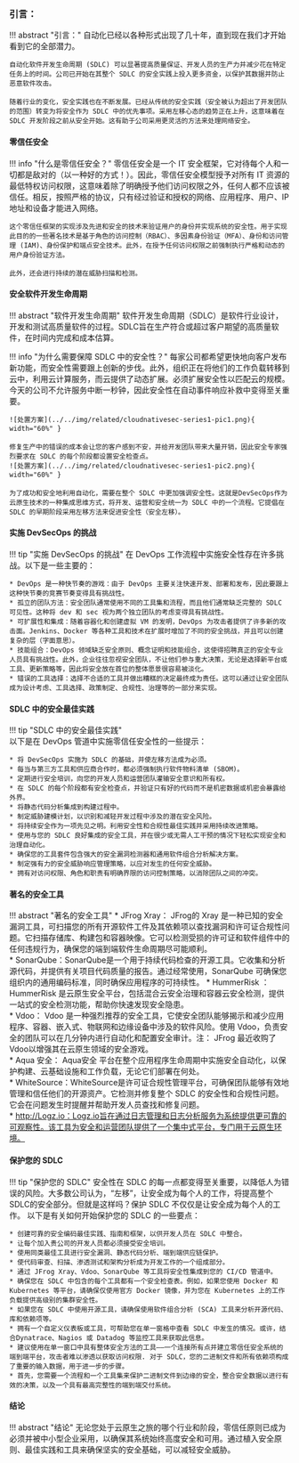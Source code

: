 ### 引言：

!!! abstract "引言："
    自动化已经以各种形式出现了几十年，直到现在我们才开始看到它的全部潜力。

    自动化软件开发生命周期 (SDLC) 可以显著提高质量保证、开发人员的生产力并减少花在特定任务上的时间。公司已开始在其整个 SDLC 的安全实践上投入更多资金，以保护其数据并防止恶意软件攻击。

    随着行业的变化，安全实践也在不断发展。已经从传统的安全实践（安全被认为超出了开发团队的范围）转变为将安全作为 SDLC 中的优先事项。采用左移心态的趋势正在上升，这意味着在 SDLC 开发阶段之前从安全开始。这有助于公司采用更灵活的方法来处理网络安全。

 
#### 零信任安全

!!! info "什么是零信任安全？"
    零信任安全是一个 IT 安全框架，它对待每个人和一切都是敌对的（以一种好的方式！）。因此，零信任安全模型授予对所有 IT 资源的最低特权访问权限，这意味着除了明确授予他们访问权限之外，任何人都不应该被信任。相反，按照严格的协议，只有经过验证和授权的网络、应用程序、用户、IP 地址和设备才能进入网络。

    这个零信任框架的实现涉及先进和安全的技术来验证用户的身份并实现系统的安全性。用于实现此目的的一些著名技术是基于角色的访问控制（RBAC）、多因素身份验证（MFA）、身份和访问管理 (IAM)、身份保护和端点安全技术。此外，在授予任何访问权限之前强制执行严格和动态的用户身份验证方法。

    此外，还会进行持续的潜在威胁扫描和检测。

#### 安全软件开发生命周期

!!! abstract "软件开发生命周期"
    软件开发生命周期（SDLC）是软件行业设计，开发和测试高质量软件的过程。SDLC旨在生产符合或超过客户期望的高质量软件，在时间内完成和成本估算。

!!! info "为什么需要保障 SDLC 中的安全性？"
    每家公司都希望更快地向客户发布新功能，而安全性需要跟上创新的步伐。此外，组织正在将他们的工作负载转移到云中，利用云计算服务，而云提供了动态扩展。必须扩展安全性以匹配云的规模。今天的公司不允许服务中断一秒钟，因此安全性在自动事件响应补救中变得至关重要。

    ![处置方案](../../img/related/cloudnativesec-series1-pic1.png){ width="60%" }   

    修复生产中的错误的成本会让您的客户感到不安，并给开发团队带来大量开销，因此安全专家强烈要求在 SDLC 的每个阶段都设置安全检查点。
    ![处置方案](../../img/related/cloudnativesec-series1-pic2.png){ width="60%" }   

    为了成功和安全地利用自动化，需要在整个 SDLC 中更加强调安全性。这就是DevSecOps作为云原生技术的一种集成思维方式，将开发、运营和安全统一为 SDLC 中的一个流程。它提倡在 SDLC 的早期阶段采用左移方法来促进安全性（安全左移）。


#### 实施 DevSecOps 的挑战

!!! tip "实施 DevSecOps 的挑战"
    在 DevOps 工作流程中实施安全性存在许多挑战。以下是一些主要的：    

    * DevOps 是一种快节奏的游戏：由于 DevOps 主要关注快速开发、部署和发布，因此要跟上这种快节奏的竞赛节奏变得具有挑战性。    
    * 孤立的团队方法：安全团队通常使用不同的工具集和流程，而且他们通常缺乏完整的 SDLC 可见性。这种将 dev 和 sec 视为两个独立团队的考虑变得具有挑战性。  
    * 可扩展性和集成：随着容器化和创建虚拟 VM 的发明，DevOps 为攻击者提供了许多新的攻击面。Jenkins、Docker 等各种工具和技术在扩展时增加了不同的安全挑战，并且可以创建复杂的层（字面意思）。    
    * 技能组合：DevOps 领域缺乏安全原则、概念证明和技能组合，这使得招聘真正的安全专业人员具有挑战性。此外，企业往往忽视安全团队，不让他们参与重大决策，无论是选择新平台或工具、更新策略等，因此将安全放在首位的整体愿景很容易被淡化。    
    * 错误的工具选择：选择不合适的工具并做出糟糕的决定最终成为责任。这可以通过让安全团队成为设计考虑、工具选择、政策制定、合规性、治理等的一部分来实现。   


#### SDLC 中的安全最佳实践

!!! tip "SDLC 中的安全最佳实践"  
    以下是在 DevOps 管道中实施零信任安全性的一些提示：   

    * 将 DevSecOps 实施为 SDLC 的基础，并使左移方法成为必须。    
    * 每当与第三方工具和供应商合作时，都必须强制执行软件物料清单 (SBOM)。  
    * 定期进行安全培训，向您的开发人员和运营团队灌输安全意识和所有权。  
    * 在 SDLC 的每个阶段都有安全检查点，并验证只有好的代码而不是机密数据或机密会暴露给外界。  
    * 将静态代码分析集成到构建过程中。  
    * 制定威胁建模计划，以识别和减轻开发过程中涉及的潜在安全风险。  
    * 将持续安全作为一项先见之明。利用安全性和合规性最佳实践并采用持续改进策略。  
    * 使用与您的 SDLC 良好集成的安全工具，并在很少或无需人工干预的情况下轻松实现安全和治理自动化。  
    * 确保您的工具套件包含强大的安全漏洞检测器和通用软件组合分析解决方案。  
    * 制定强有力的安全威胁响应管理策略，以应对发生的任何安全威胁。  
    * 拥有对访问权限、角色和职责有明确界限的访问控制策略，以消除团队之间的冲突。  


#### 著名的安全工具

!!! abstract "著名的安全工具"
    * JFrog Xray： JFrog的 Xray 是一种已知的安全漏洞工具，可扫描您的所有开源软件工件及其依赖项以查找漏洞和许可证合规性问题。它扫描存储库、构建包和容器映像。它可以检测受损的许可证和软件组件中的任何违规行为，确保您的端到端软件生命周期尽可能顺利。   
    * SonarQube：SonarQube是一个用于持续代码检查的开源工具。它收集和分析源代码，并提供有关项目代码质量的报告。通过经常使用，SonarQube 可确保您组织内的通用编码标准，同时确保应用程序的可持续性。
    * HummerRisk ：HummerRisk 是云原生安全平台，包括混合云安全治理和容器云安全检测，提供一站式的安全检测功能，帮助你快速发现安全隐患。   
    * Vdoo： Vdoo 是一种强烈推荐的安全工具，它使安全团队能够揭示和减少应用程序、容器、嵌入式、物联网和边缘设备中涉及的软件风险。使用 Vdoo，负责安全的团队可以在几分钟内进行自动化和配置安全审计。注： JFrog 最近收购了 Vdoo以增强其在云原生领域的安全游戏。   
    * Aqua 安全： Aqua安全 平台在整个应用程序生命周期中实施安全自动化，以保护构建、云基础设施和工作负载，无论它们部署在何处。   
    * WhiteSource：WhiteSource是许可证合规性管理平台，可确保团队能够有效地管理和信任他们的开源资产。它检测并修复整个 SDLC 的安全性和合规性问题。它会在问题发生时提醒并帮助开发人员查找和修复问题。   
    * http://Logz.io：Logz.io旨在通过日志管理和日志分析服务为系统提供更可靠的可观察性。该工具为安全和运营团队提供了一个集中式平台，专门用于云原生环境。   


#### 保护您的 SDLC

!!! tip "保护您的 SDLC"
    安全性在 SDLC 的每一点都变得至关重要，以降低人为错误的风险。大多数公司认为，“左移”，让安全成为每个人的工作，将提高整个SDLC的安全部分。但就是这样吗？保护 SDLC 不仅仅是让安全成为每个人的工作。
    以下是有关如何开始保护您的 SDLC 的一些要点：  

    * 创建可靠的安全编码最佳实践、指南和框架，以供开发人员在 SDLC 中整合。  
    * 让每个加入贵公司的开发人员都必须接受安全培训。   
    * 使用同类最佳工具进行安全漏洞、静态代码分析、端到端供应链保护。  
    * 使代码审查、扫描、渗透测试和架构分析成为开发工作的一个组成部分。  
    * 通过 JFrog Xray、Vdoo、SonarQube 等工具将安全性集成到您的 CI/CD 管道中。  
    * 确保您在 SDLC 中包含的每个工具都有一个安全检查表。例如，如果您使用 Docker 和 Kubernetes 等平台，请确保仅使用官方 Docker 镜像，并为您在 Kubernetes 上的工作负载提供高级别的集群安全性。  
    * 如果您在 SDLC 中使用开源工具，请确保使用软件组合分析 (SCA) 工具来分析开源代码、库和依赖项等。  
    * 拥有一个自定义仪表板或工具，可帮助您在单一窗格中查看 SDLC 中发生的情况。或许，结合Dynatrace、Nagios 或 Datadog 等监控工具来获取此信息。  
    * 建议使用在单一窗口中具有整体安全方法的工具——一个连接所有点并建立零信任安全系统的端到端平台，攻击者难以渗透以获取访问权限. 对于 SDLC，您的二进制文件和所有依赖项构成了重要的输入数据，用于进一步的步骤。  
    * 首先，您需要一个流程和一个工具集来保护二进制文件到边缘的安全，整合安全数据以进行有效的决策，以及一个具有最高完整性的端到端交付系统。   

#### 结论


!!! abstract "结论"
    无论您处于云原生之旅的哪个行业和阶段，零信任原则已成为必须并被中小型企业采用，以确保其系统始终高度安全和可用。通过植入安全原则、最佳实践和工具来确保坚实的安全基础，可以减轻安全威胁。